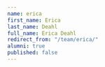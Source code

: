 ```yaml
---
name: erica
first_name: Erica
last_name: Deahl
full_name: Erica Deahl
redirect_from: "/team/erica/"
alumni: true
published: false
---
```


